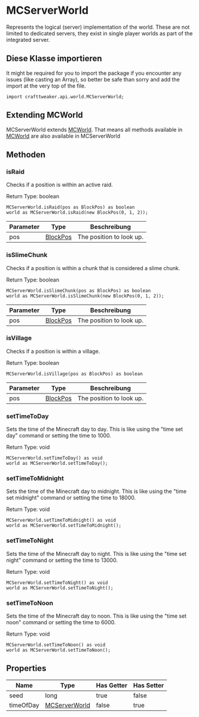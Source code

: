 # MCServerWorld

Represents the logical (server) implementation of the world. These are not limited to dedicated servers, they exist in single player worlds as part of the integrated server.

## Diese Klasse importieren

It might be required for you to import the package if you encounter any issues (like casting an Array), so better be safe than sorry and add the import at the very top of the file.
```zenscript
import crafttweaker.api.world.MCServerWorld;
```


## Extending MCWorld

MCServerWorld extends [MCWorld](/vanilla/api/world/MCWorld). That means all methods available in [MCWorld](/vanilla/api/world/MCWorld) are also available in MCServerWorld

## Methoden

### isRaid

Checks if a position is within an active raid.

Return Type: boolean

```zenscript
MCServerWorld.isRaid(pos as BlockPos) as boolean
world as MCServerWorld.isRaid(new BlockPos(0, 1, 2));
```

| Parameter | Type                                   | Beschreibung             |
| --------- | -------------------------------------- | ------------------------ |
| pos       | [BlockPos](/vanilla/api/util/BlockPos) | The position to look up. |


### isSlimeChunk

Checks if a position is within a chunk that is considered a slime chunk.

Return Type: boolean

```zenscript
MCServerWorld.isSlimeChunk(pos as BlockPos) as boolean
world as MCServerWorld.isSlimeChunk(new BlockPos(0, 1, 2));
```

| Parameter | Type                                   | Beschreibung             |
| --------- | -------------------------------------- | ------------------------ |
| pos       | [BlockPos](/vanilla/api/util/BlockPos) | The position to look up. |


### isVillage

Checks if a position is within a village.

Return Type: boolean

```zenscript
MCServerWorld.isVillage(pos as BlockPos) as boolean
```

| Parameter | Type                                   | Beschreibung             |
| --------- | -------------------------------------- | ------------------------ |
| pos       | [BlockPos](/vanilla/api/util/BlockPos) | The position to look up. |


### setTimeToDay

Sets the time of the Minecraft day to day. This is like using the "time set day" command or setting the time to 1000.

Return Type: void

```zenscript
MCServerWorld.setTimeToDay() as void
world as MCServerWorld.setTimeToDay();
```

### setTimeToMidnight

Sets the time of the Minecraft day to midnight. This is like using the "time set midnight" command or setting the time to 18000.

Return Type: void

```zenscript
MCServerWorld.setTimeToMidnight() as void
world as MCServerWorld.setTimeToMidnight();
```

### setTimeToNight

Sets the time of the Minecraft day to night. This is like using the "time set night" command or setting the time to 13000.

Return Type: void

```zenscript
MCServerWorld.setTimeToNight() as void
world as MCServerWorld.setTimeToNight();
```

### setTimeToNoon

Sets the time of the Minecraft day to noon. This is like using the "time set noon" command or setting the time to 6000.

Return Type: void

```zenscript
MCServerWorld.setTimeToNoon() as void
world as MCServerWorld.setTimeToNoon();
```


## Properties

| Name      | Type                                              | Has Getter | Has Setter |
| --------- | ------------------------------------------------- | ---------- | ---------- |
| seed      | long                                              | true       | false      |
| timeOfDay | [MCServerWorld](/vanilla/api/world/MCServerWorld) | false      | true       |

